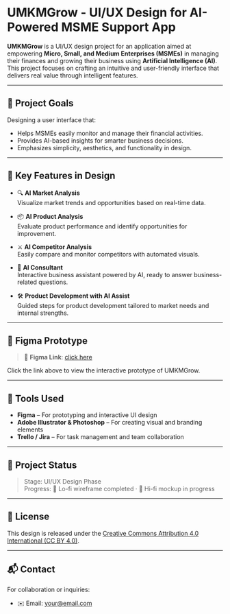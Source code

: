# UMKMGrow - UI/UX Design for AI-Powered MSME Support App

**UMKMGrow** is a UI/UX design project for an application aimed at empowering **Micro, Small, and Medium Enterprises (MSMEs)** in managing their finances and growing their business using **Artificial Intelligence (AI)**. This project focuses on crafting an intuitive and user-friendly interface that delivers real value through intelligent features.

---

## 🎯 Project Goals

Designing a user interface that:
- Helps MSMEs easily monitor and manage their financial activities.
- Provides AI-based insights for smarter business decisions.
- Emphasizes simplicity, aesthetics, and functionality in design.

---

## 🌟 Key Features in Design

- 🔍 **AI Market Analysis**  
  Visualize market trends and opportunities based on real-time data.

- 📦 **AI Product Analysis**  
  Evaluate product performance and identify opportunities for improvement.

- ⚔️ **AI Competitor Analysis**  
  Easily compare and monitor competitors with automated visuals.

- 🧠 **AI Consultant**  
  Interactive business assistant powered by AI, ready to answer business-related questions.

- 🛠️ **Product Development with AI Assist**  
  Guided steps for product development tailored to market needs and internal strengths.

---

## 🎨 Figma Prototype

> 🔗 **Figma Link**: [click here](https://www.figma.com/design/evgXXokS9d3sjqFEAIxQcb/UMKMGrow?node-id=22-1892)

Click the link above to view the interactive prototype of UMKMGrow.

---

## 🔧 Tools Used

- **Figma** – For prototyping and interactive UI design
- **Adobe Illustrator & Photoshop** – For creating visual and branding elements
- **Trello / Jira** – For task management and team collaboration

---

## 🧪 Project Status

> Stage: UI/UX Design Phase  
> Progress: 📐 Lo-fi wireframe completed · 🎨 Hi-fi mockup in progress

---

## 📄 License

This design is released under the [Creative Commons Attribution 4.0 International (CC BY 4.0)](https://creativecommons.org/licenses/by/4.0/).

---

## 📬 Contact

For collaboration or inquiries:
- ✉️ Email: your@email.com
